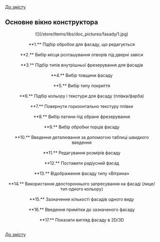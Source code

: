 [До змісту](/service/doc/?cid=fasad-mdf)
## Основне вікно конструктора
<center>![](/store/Items/libs/doc_pictures/fasady/1.jpg)<br><br>
**1.** Підбір обробок для фасаду, що редагується <br><br>
**2.** Вибір місця розташування отворів під дверні завіси <br><br>
**3.** Підбір типів внутрішньої фрезерування для фасадів <br><br>
**4.** Вибір товщини фасаду <br><br>
**5.** Вибір типу покриття <br><br>
**6.** Підбір кольору і текстури для фасаду (плівка/фарба) <br><br>
**7.** Повернути горизонтально текстуру плівки  <br><br>
**8.** Вибір патини під обране фрезерування <br><br>
**9.** Вибір обробки торців фасаду <br><br>
**10.** Введення деталювання за допомогою таблиці швидкого введення <br><br>
**11.** Редагування розмірів фасаду <br><br>
**12.** Поставити радіусний фасад <br><br>
**13.** Відображення фасаду типу «Вітрина» <br><br>
**14.** Використання двостороннього запресування на фасаді (лице/тил одного кольору) <br><br>
**15.** Зазначення кількості фасадів одного виду <br><br>
**16.** Введення примітки до зазначеного фасаду <br><br>
**17.** Показати вигляд фасаду в 2D/3D <br><br> 
</center>


[До змісту](/service/doc/?cid=fasad-mdf)
